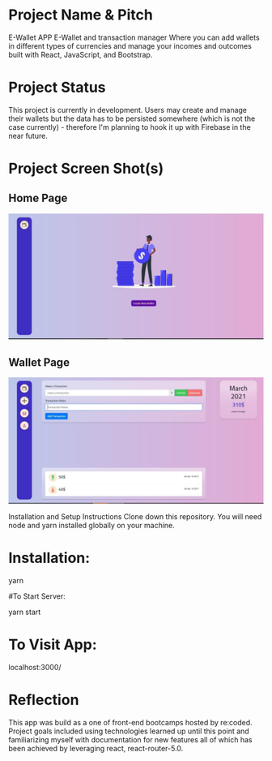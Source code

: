 # Project Name & Pitch

E-Wallet APP
E-Wallet and transaction manager Where you can add wallets in different types of currencies and manage your incomes and outcomes built with React, JavaScript, and Bootstrap.


# Project Status

This project is currently in development. Users may create and manage their wallets but the data has to be persisted somewhere (which is not the case currently) - therefore I'm planning to hook it up with Firebase in the near future.

# Project Screen Shot(s)

## Home Page 

![Home page screen](./src/assests/homepage.jpg)


## Wallet Page 

![Wallet page screen](./src/assests/walletpage.jpg)


Installation and Setup Instructions
Clone down this repository. You will need node and yarn installed globally on your machine.

# Installation:

yarn

#To Start Server:

yarn start

# To Visit App:

localhost:3000/

# Reflection

This app was build as a one of front-end bootcamps hosted by re:coded. Project goals included using technologies learned up until this point and familiarizing myself with documentation for new features all of which has been achieved by leveraging react, react-router-5.0.